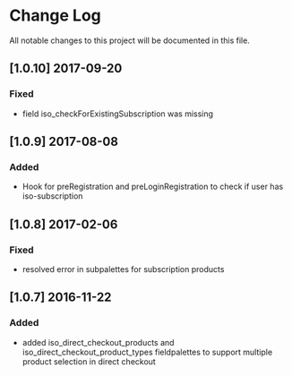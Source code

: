 # Change Log
All notable changes to this project will be documented in this file.

## [1.0.10] 2017-09-20

### Fixed
- field iso_checkForExistingSubscription was missing

## [1.0.9] 2017-08-08

### Added
- Hook for preRegistration and preLoginRegistration to check if user has iso-subscription

## [1.0.8] 2017-02-06

### Fixed
- resolved error in subpalettes for subscription products


## [1.0.7] 2016-11-22

### Added 
- added iso_direct_checkout_products and iso_direct_checkout_product_types fieldpalettes to support multiple product selection in direct checkout
 
